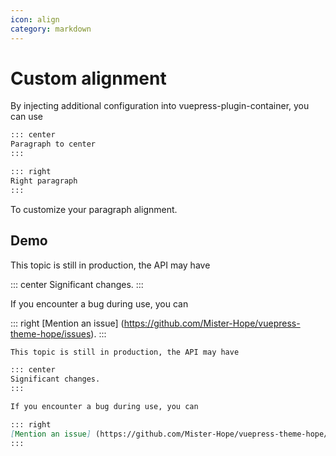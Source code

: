 ```yaml
---
icon: align
category: markdown
---
```


# Custom alignment

By injecting additional configuration into vuepress-plugin-container, you can use

```md
::: center
Paragraph to center
:::

::: right
Right paragraph
:::
```

To customize your paragraph alignment.

## Demo

This topic is still in production, the API may have

::: center
Significant changes.
:::

If you encounter a bug during use, you can

::: right
[Mention an issue] (https://github.com/Mister-Hope/vuepress-theme-hope/issues).
:::

```md
This topic is still in production, the API may have

::: center
Significant changes.
:::

If you encounter a bug during use, you can

::: right
[Mention an issue] (https://github.com/Mister-Hope/vuepress-theme-hope/issues).
:::

```
